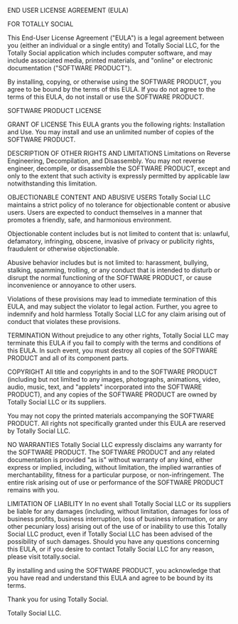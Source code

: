 END USER LICENSE AGREEMENT (EULA)

FOR TOTALLY SOCIAL

This End-User License Agreement ("EULA") is a legal agreement between you (either an individual or a single entity) and Totally Social LLC, for the Totally Social application which includes computer software, and may include associated media, printed materials, and "online" or electronic documentation ("SOFTWARE PRODUCT").

By installing, copying, or otherwise using the SOFTWARE PRODUCT, you agree to be bound by the terms of this EULA. If you do not agree to the terms of this EULA, do not install or use the SOFTWARE PRODUCT.

SOFTWARE PRODUCT LICENSE

GRANT OF LICENSE
This EULA grants you the following rights:
Installation and Use. You may install and use an unlimited number of copies of the SOFTWARE PRODUCT.

DESCRIPTION OF OTHER RIGHTS AND LIMITATIONS
Limitations on Reverse Engineering, Decompilation, and Disassembly. You may not reverse engineer, decompile, or disassemble the SOFTWARE PRODUCT, except and only to the extent that such activity is expressly permitted by applicable law notwithstanding this limitation.

OBJECTIONABLE CONTENT AND ABUSIVE USERS
Totally Social LLC maintains a strict policy of no tolerance for objectionable content or abusive users. Users are expected to conduct themselves in a manner that promotes a friendly, safe, and harmonious environment.

Objectionable content includes but is not limited to content that is: unlawful, defamatory, infringing, obscene, invasive of privacy or publicity rights, fraudulent or otherwise objectionable.

Abusive behavior includes but is not limited to: harassment, bullying, stalking, spamming, trolling, or any conduct that is intended to disturb or disrupt the normal functioning of the SOFTWARE PRODUCT, or cause inconvenience or annoyance to other users.

Violations of these provisions may lead to immediate termination of this EULA, and may subject the violator to legal action. Further, you agree to indemnify and hold harmless Totally Social LLC for any claim arising out of conduct that violates these provisions.

TERMINATION
Without prejudice to any other rights, Totally Social LLC may terminate this EULA if you fail to comply with the terms and conditions of this EULA. In such event, you must destroy all copies of the SOFTWARE PRODUCT and all of its component parts.

COPYRIGHT
All title and copyrights in and to the SOFTWARE PRODUCT (including but not limited to any images, photographs, animations, video, audio, music, text, and "applets" incorporated into the SOFTWARE PRODUCT), and any copies of the SOFTWARE PRODUCT are owned by Totally Social LLC or its suppliers.

You may not copy the printed materials accompanying the SOFTWARE PRODUCT. All rights not specifically granted under this EULA are reserved by Totally Social LLC.

NO WARRANTIES
Totally Social LLC expressly disclaims any warranty for the SOFTWARE PRODUCT. The SOFTWARE PRODUCT and any related documentation is provided "as is" without warranty of any kind, either express or implied, including, without limitation, the implied warranties of merchantability, fitness for a particular purpose, or non-infringement.
The entire risk arising out of use or performance of the SOFTWARE PRODUCT remains with you.

LIMITATION OF LIABILITY
In no event shall Totally Social LLC or its suppliers be liable for any damages (including, without limitation, damages for loss of business profits, business interruption, loss of business information, or any other pecuniary loss) arising out of the use of or inability to use this Totally Social LLC product, even if Totally Social LLC has been advised of the possibility of such damages.
Should you have any questions concerning this EULA, or if you desire to contact Totally Social LLC for any reason, please visit totally.social.

By installing and using the SOFTWARE PRODUCT, you acknowledge that you have read and understand this EULA and agree to be bound by its terms.

Thank you for using Totally Social.

Totally Social LLC.

